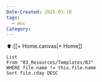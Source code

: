 ```yaml
---
Date-Created: 2025-03-10
tags:
  - moc
Category:
---
```


⬆️:[[+ Home.canvas|+ Home]]


```dataview
List
From "03_Resources/Templates/BJ"
WHERE file.name != this.file.name 
Sort file.cday DESC
```
